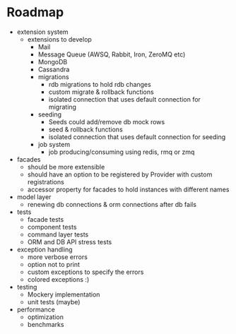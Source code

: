 Roadmap
=======
- extension system
    + extensions to develop
        * Mail
        * Message Queue (AWSQ, Rabbit, Iron, ZeroMQ etc)
        * MongoDB
        * Cassandra
        * migrations
            + rdb migrations to hold rdb changes
            + custom migrate & rollback functions
            + isolated connection that uses default connection for migrating
        * seeding
            + Seeds could add/remove db mock rows
            + seed & rollback functions
            + isolated connection that uses default connection for seeding
        * job system
            + job producing/consuming using redis, rmq or zmq
- facades
    + should be more extensible
    + should have an option to be registered by Provider with custom registrations
    + accessor property for facades to hold instances with different names
- model layer
    + renewing db connections & orm connections after db fails
- tests
    + facade tests
    + component tests
    + command layer tests
    + ORM and DB API stress tests
- exception handling
    + more verbose errors
    + option not to print 
    + custom exceptions to specify the errors
    + colored exceptions :)
- testing
    + Mockery implementation
    + unit tests (maybe)
- performance
    + optimization
    + benchmarks
